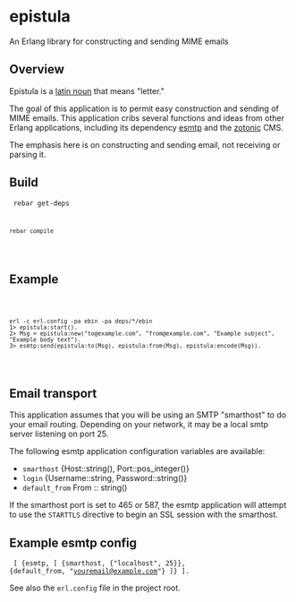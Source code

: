 epistula
========
An Erlang library for constructing and sending MIME emails

Overview
--------

Epistula is a [latin noun][1] that means "letter."

The goal of this application is to permit easy construction and sending of
MIME emails.  This application cribs several functions and ideas from
other Erlang applications, including its dependency [esmtp][2] and the
[zotonic][3] CMS.

The emphasis here is on constructing and sending email, not receiving 
or parsing it.

Build
-----
<code><pre>
    rebar get-deps

    rebar compile
</pre></code>

Example
-------
<code><pre>

    erl -c erl.config -pa ebin -pa deps/*/ebin
    1> epistula:start().
    2> Msg = epistula:new("to@example.com", "from@example.com", "Example subject", "Example body text").
    3> esmtp:send(epistula:to(Msg), epistula:from(Msg), epistula:encode(Msg)).

</pre></code>

Email transport
---------------
This application assumes that you will be using an SMTP "smarthost" to do your email routing.
Depending on your network, it may be a local smtp server listening on port 25.

The following esmtp application configuration variables are available:
* `smarthost` {Host::string(), Port::pos\_integer()}
* `login` {Username::string, Password::string()}
* `default_from` From :: string()

If the smarthost port is set to 465 or 587, the esmtp application will attempt to
use the `STARTTLS` directive to begin an SSL session with the smarthost.

Example esmtp config
--------------------
<code><pre>
[
 {esmtp, [
    {smarthost, {"localhost", 25}},
    {default_from, "youremail@example.com"}
 ]}
].
</pre></code>

See also the `erl.config` file in the project root.

[1]: http://en.wiktionary.org/wiki/epistula
[2]: https://github.com/archaelus/esmtp
[3]: https://github.com/zotonic/zotonic
